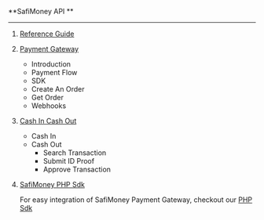**SafiMoney API **

------

1. [Reference Guide](/REFERENCE.md)

2. [Payment Gateway](/payment-gateway/README.md)

   - Introduction
   - Payment Flow
   - SDK
   - Create An Order
   - Get Order
   - Webhooks

3. [Cash In Cash Out](/cash-in-cash-out/README.md)

   - Cash In
   - Cash Out
     - Search Transaction
     - Submit ID Proof
     - Approve Transaction

4. [SafiMoney PHP Sdk](https://github.com/safimoney/safimoney-sdk-php)

   For easy integration of SafiMoney Payment Gateway, checkout our  [PHP Sdk](https://github.com/safimoney/safimoney-sdk-php)

